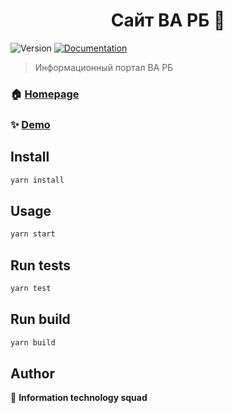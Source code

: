 <h1 align="center">Сайт ВА РБ 👋</h1>
<p>
  <img alt="Version" src="https://img.shields.io/badge/version-0.1.0-blue.svg?cacheSeconds=2592000" />
  <a href="null" target="_blank">
    <img alt="Documentation" src="https://img.shields.io/badge/documentation-yes-brightgreen.svg" />
  </a>
</p>

> Информационный портал ВА РБ

### 🏠 [Homepage](http://ihs.rit)

### ✨ [Demo](null)

## Install

```sh
yarn install
```

## Usage

```sh
yarn start
```

## Run tests

```sh
yarn test
```

## Run build

```sh
yarn build
```

## Author

👤 **Information technology squad**
